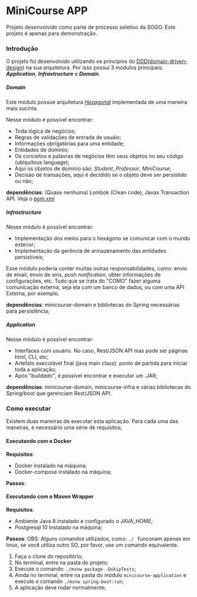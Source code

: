 # MiniCourse APP
Projeto desenvolvido como parte de processo seletivo da SOGO. Este projeto é apenas para demonstração.

### Introdução

O projeto foi desenvolvido utilizando os princípios do [DDD(domain-driven-design)](https://en.wikipedia.org/wiki/Domain-driven_design) na sua arquitetura. Por isso possui 3 módulos principais: ***Application***, ***Infrastructure*** e ***Domain***.

##### Domain
Este módulo possue arquitetura [*Hexagonal*](https://fernandofranzini.files.wordpress.com/2019/04/1.png) implementada de uma maneira mais sucinta.

Nesse módulo é possível encontrar:
- Toda lógica de negócios;
- Regras de validações de entrada de usuáio;
- Informações obrigatórias para uma entidade;
- Entidades de domínio;
- Os conceitos e palavras de negócios têm seus objetos no seu código (ubiquitous language);
- Aqui os objetos de domínio são: *Student*, *Professor*, *MiniCourse*;
- Decisão de transações, aqui é decidido se o objeto deve ser persistido ou não;

**dependências**: (Quase nenhuma) Lombok (Clean code), Javax Transaction API. Veja o [pom.xml](https://github.com/odravison/mini-course-app/blob/development/minicourses-domain/pom.xml)

##### Infrastructure
Nesse módulo é possível encontrar:
- Implementação dos meios para o hexágono se comunicar com o mundo exterior;
- Implementação da gerência de armazenamento das entidades persistíveis;

Esse módulo poderia conter muitas outras responsabilidades, como: envio de email, envio de sms, *push notification*, obter informações de configurações, etc. Tudo que se trata do "COMO" fazer alguma comunicação externa, seja ela com um banco de dados, ou com uma API Externa, por exemplo.

**dependências**: minicourse-domain e bibliotecas do Spring necessárias para persistência;

##### Application

Nesse módulo é possível encontrar:

- Interfaces com usuário. No caso, Rest/JSON API mas pode ser páginas html, CLI, etc;
- Artefato executável final (java main class): ponto de partida para iniciar toda a aplicação;
- Após *"buildado"*, é possível encontrar e executar um .JAR;

**dependências**: minicourse-domain, minicourse-infra e várias bibliotecas do Spring/boot que gerenciam Rest/JSON API.

### Como executar

Existem duas maneiras de executar esta aplicação.
Para cada uma das maneiras, é necessário uma série de requisitos;

#### Executando com o Docker

**Requisitos**: 
- Docker instalado na máquina;
- Docker-compose instalado na máquina;

**Passos**:




#### Executando com o Maven Wrapper

**Requisitos**: 
- Ambiente Java 8 instalado e configurado o JAVA_HOME;
- Postgresql 10 Instalado na máquina;

**Passos**:
OBS: Alguns comandos utilizados, como: `./ ` funconam apenas em linux, se você utiliza outro SO, por favor, use um comando equivalente.

1. Faça o clone do repositório;
2. No terminal, entre na pasta do projeto;
3. Execute o comando: `./mvnw package -DskipTests`;
4. Ainda no terminal, entre na pasta do módulo `minicourse-application` e execute o comando `./mvnw spring-boot:run`;
5. A aplicação deve rodar normalmente;